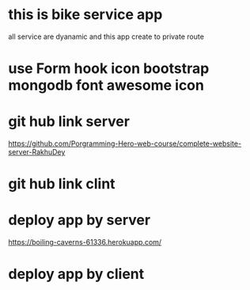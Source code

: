 # this is bike service app

all service are dyanamic
and this app create to private route

# use Form hook icon bootstrap mongodb font awesome icon

# git hub link server

https://github.com/Porgramming-Hero-web-course/complete-website-server-RakhuDey

# git hub link clint

# deploy app by server

https://boiling-caverns-61336.herokuapp.com/

# deploy app by client
